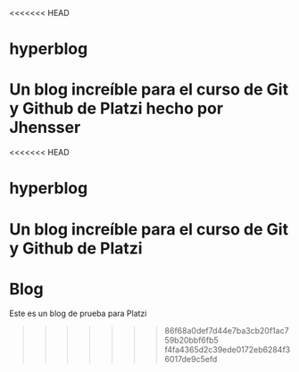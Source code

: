<<<<<<< HEAD
# hyperblog
Un blog increíble para el curso de Git y Github de Platzi hecho por Jhensser
=======
<<<<<<< HEAD
# hyperblog
Un blog increíble para el curso de Git y Github de Platzi
=======
# Blog
Este es un blog de prueba para Platzi
>>>>>>> 86f68a0def7d44e7ba3cb20f1ac759b20bbf6fb5
>>>>>>> f4fa4365d2c39ede0172eb6284f36017de9c5efd
